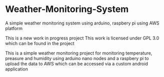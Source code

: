 # Weather-Monitoring-System
A simple weather monitoring system using arduino, raspbery pi using AWS platform

This is a new work in progress project
This work is licensed under GPL 3.0 which can be found in the project

This is a simple weather monitoring project for monitoring temperature, preasure and humidity using arduino nano nodes and a raspbery pi to upload the data to AWS
which can be accessed via a custom android application
